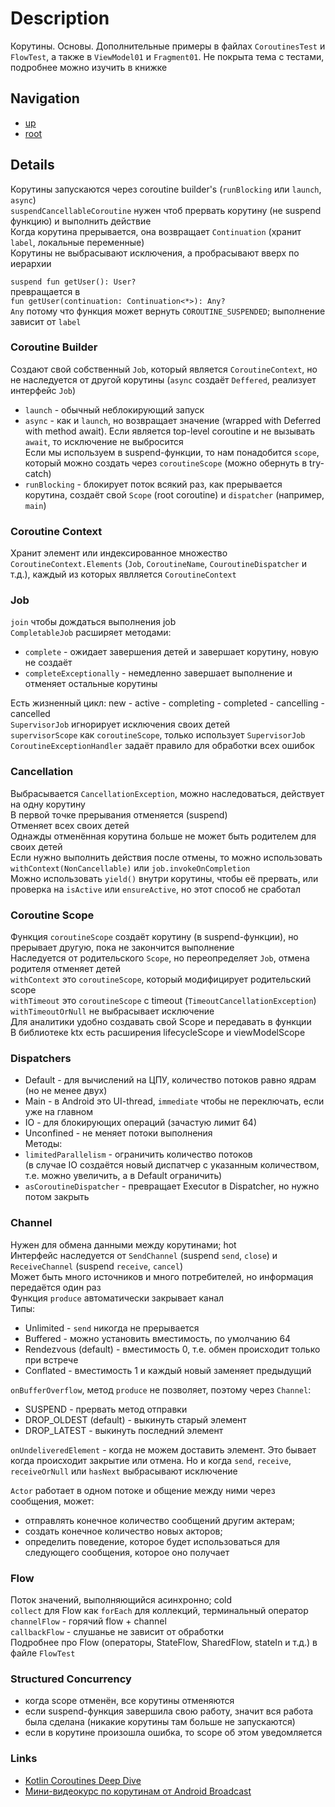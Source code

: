 # Description
Корутины. Основы. Дополнительные примеры в файлах ```CoroutinesTest``` и ```FlowTest```, а также в ```ViewModel01``` и ```Fragment01```.
Не покрыта тема с тестами, подробнее можно изучить в книжке

## Navigation
+ [up](https://github.com/friendboy1/Templates/tree/master)
+ [root](https://github.com/friendboy1/Templates/tree/master)

## Details
Корутины запускаются через coroutine builder's (```runBlocking``` или ```launch```, ```async```)</br>
```suspendCancellableCoroutine``` нужен чтоб прервать корутину (не suspend функцию) и выполнить действие</br>
Когда корутина прерывается, она возвращает ```Continuation``` (хранит ```label```, локальные переменные)</br>
Корутины не выбрасывают исключения, а пробрасывают вверх по иерархии</br>

```suspend fun getUser(): User?```</br>
превращается в </br>
```fun getUser(continuation: Continuation<*>): Any?```</br>
```Any``` потому что функция может вернуть ```COROUTINE_SUSPENDED```; выполнение зависит от ```label```</br>

### Coroutine Builder
Создают свой собственный ```Job```, который является ```CoroutineContext```, но не наследуется от другой корутины 
(```async``` создаёт ```Deffered```, реализует интерфейс ```Job```)</br>
+ ```launch``` - обычный неблокирующий запуск
+ ```async``` - как и ```launch```, но возвращает значение (wrapped with Deferred with method await). 
Если является top-level coroutine и не вызывать ```await```, то исключение не выбросится</br>
Если мы используем в suspend-функции, то нам понадобится ```scope```, 
который можно создать через ```coroutineScope``` (можно обернуть в try-catch)</br>
+ ```runBlocking``` - блокирует поток всякий раз, как прерывается корутина, создаёт свой ```Scope``` (root coroutine) 
и ```dispatcher``` (например, ```main```)

### Coroutine Context
Хранит элемент или индексированное множество ```CoroutineContext.Elements``` (```Job```, ```CoroutineName```, ```CouroutineDispatcher``` и т.д.), 
каждый из которых явлляется ```CoroutineContext```

### Job
```join``` чтобы дождаться выполнения job</br>
```CompletableJob``` расширяет методами:
+ ```complete``` - ожидает завершения детей и завершает корутину, новую не создаёт
+ ```completeExceptionally``` - немедленно завершает выполнение и отменяет остальные корутины</br>

Есть жизненный цикл: new - active - completing - completed - cancelling - cancelled</br>
```SupervisorJob``` игнорирует исключения своих детей</br>
```supervisorScope``` как ```coroutineScope```, только использует ```SupervisorJob```</br>
```CoroutineExceptionHandler``` задаёт правило для обработки всех ошибок</br>

### Cancellation
Выбрасывается ```CancellationException```, можно наследоваться, действует на одну корутину</br>
В первой точке прерывания отменяется (suspend)</br>
Отменяет всех своих детей</br>
Однажды отменённая корутина больше не может быть родителем для своих детей</br>
Если нужно выполнить действия после отмены, то можно использовать ```withContext(NonCancellable)```
или ```job.invokeOnCompletion```</br>
Можно использовать ```yield()``` внутри корутины, чтобы её прервать, или
проверка на ```isActive``` или ```ensureActive```, но этот способ не сработал

### Coroutine Scope
Функция ```coroutineScope``` создаёт корутину (в suspend-функции), но прерывает другую, пока не закончится выполнение</br>
Наследуется от родительского ```Scope```, но переопределяет ```Job```, отмена родителя отменяет детей</br>
```withContext``` это ```coroutineScope```, который модифицирует родительский scope</br>
```withTimeout``` это ```coroutineScope``` с timeout (```TimeoutCancellationException```)</br>
```withTimeoutOrNull``` не выбрасывает исключение</br>
Для аналитики удобно создавать свой Scope и передавать в функции</br>
В библиотеке ktx есть расширения lifecycleScope и viewModelScope

### Dispatchers
+ Default - для вычислений на ЦПУ, количество потоков равно ядрам (но не менее двух)
+ Main - в Android это UI-thread, ```immediate``` чтобы не переключать, если уже на главном
+ IO - для блокирующих операций (зачастую лимит 64)
+ Unconfined - не меняет потоки выполнения</br>
Методы:
+ ```limitedParallelism``` - ограничить количество потоков</br> 
(в случае IO создаётся новый диспатчер с указанным количеством, т.е. можно увеличить,
а в Default ограничить)
+ ```asCoroutineDispatcher``` - превращает Executor в Dispatcher, но нужно потом закрыть

### Channel
Нужен для обмена данными между корутинами; hot</br>
Интерфейс наследуется от ```SendChannel``` (suspend ```send```, ```close```) и ```ReceiveChannel``` (suspend ```receive```, ```cancel```)</br>
Может быть много источников и много потребителей, но информация передаётся один раз</br>
Функция ```produce``` автоматически закрывает канал</br>
Типы:
+ Unlimited - ```send``` никогда не прерывается
+ Buffered - можно установить вместимость, по умолчанию 64
+ Rendezvous (default) - вместимость 0, т.е. обмен происходит только при встрече
+ Conflated - вместимость 1 и каждый новый заменяет предыдущий

```onBufferOverflow```, метод ```produce``` не позволяет, поэтому через ```Channel```:
+ SUSPEND - прервать метод отправки
+ DROP_OLDEST (default) - выкинуть старый элемент
+ DROP_LATEST - выкинуть последний элемент</br>

```onUndeliveredElement``` - когда не можем доставить элемент. Это бывает когда происходит закрытие
или отмена. Но и когда ```send```, ```receive```, ```receiveOrNull``` или ```hasNext``` выбрасывают исключение</br>

```Actor``` работает в одном потоке и общение между ними через сообщения, может:
+ отправлять конечное количество сообщений другим актерам;
+ создать конечное количество новых акторов;
+ определить поведение, которое будет использоваться для следующего сообщения, которое оно
получает

### Flow
Поток значений, выполняющийся асинхронно; cold</br>
```collect``` для Flow как ```forEach``` для коллекций, терминальный оператор</br>
```channelFlow``` - горячий flow + channel</br>
```callbackFlow``` - слушанье не зависит от обработки</br>
Подробнее про Flow (операторы, StateFlow, SharedFlow, stateIn и т.д.) в файле ```FlowTest```</br>

### Structured Concurrency
+ когда scope отменён, все корутины отменяются
+ если suspend-функция завершила свою работу, значит вся работа была сделана (никакие корутины там больше не запускаются)
+ если в корутине произошла ошибка, то scope об этом уведомляется

### Links
+ [Kotlin Coroutines Deep Dive](https://kt.academy/book/coroutines)
+ [Мини-видеокурс по корутинам от Android Broadcast](https://www.youtube.com/playlist?list=PL0SwNXKJbuNmsKQW9mtTSxNn00oJlYOLA)
